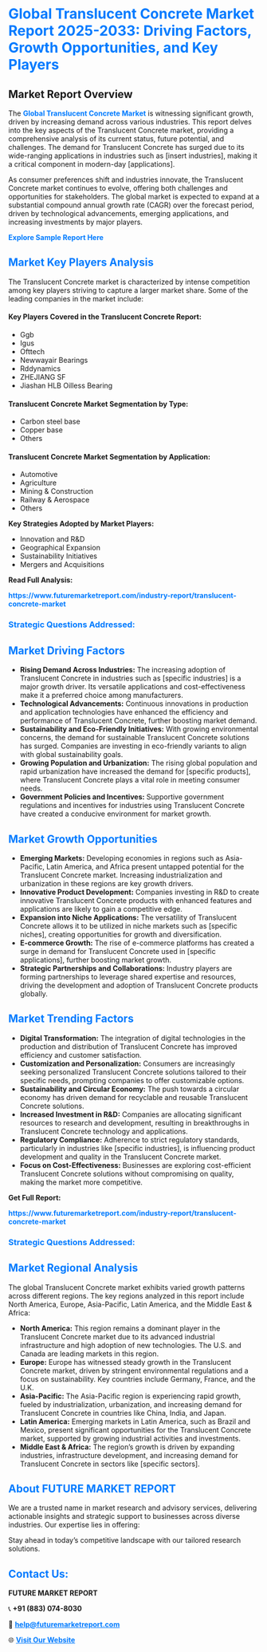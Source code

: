 <h1 style="color: #007BFF;">Global Translucent Concrete Market Report 2025-2033: Driving Factors, Growth Opportunities, and Key Players</h1>

<section id="overview">
<h2>Market Report Overview</h2>
<p>The <a href="https://www.futuremarketreport.com/industry-report/translucent-concrete-market" style="color: #007BFF; text-decoration: none;"><strong>Global Translucent Concrete Market</strong></a> is witnessing significant growth, driven by increasing demand across various industries. This report delves into the key aspects of the Translucent Concrete market, providing a comprehensive analysis of its current status, future potential, and challenges. The demand for Translucent Concrete has surged due to its wide-ranging applications in industries such as [insert industries], making it a critical component in modern-day [applications].</p>
<p>As consumer preferences shift and industries innovate, the Translucent Concrete market continues to evolve, offering both challenges and opportunities for stakeholders. The global market is expected to expand at a substantial compound annual growth rate (CAGR) over the forecast period, driven by technological advancements, emerging applications, and increasing investments by major players.</p>
</section>

<section id="overview">
<p><a href="https://www.futuremarketreport.com/request-sample/reportId=37418" style="color: #007BFF; text-decoration: none;"><strong>Explore Sample Report Here</strong></a></p>
</section>

<section id="key-players">
<h2 style="color: #007BFF;">Market Key Players Analysis</h2>
<p>The Translucent Concrete market is characterized by intense competition among key players striving to capture a larger market share. Some of the leading companies in the market include:</p>
<h4>Key Players Covered in the Translucent Concrete Report:</h4>
<ul><li>Ggb</li><li>Igus</li><li>Ofttech</li><li>Newwayair Bearings</li><li>Rddynamics</li><li>ZHEJIANG SF</li><li>Jiashan HLB Oilless Bearing</li></ul>
<h4>Translucent Concrete Market Segmentation by Type:</h4>
<ul><li>Carbon steel base</li><li>Copper base</li><li>Others</li></ul>

<h4>Translucent Concrete Market Segmentation by Application:</h4>
<ul><li>Automotive</li><li>Agriculture</li><li>Mining &amp; Construction</li><li>Railway &amp; Aerospace</li><li>Others</li></ul>
<p><strong>Key Strategies Adopted by Market Players:</strong></p>
<ul>
<li>Innovation and R&D</li>
<li>Geographical Expansion</li>
<li>Sustainability Initiatives</li>
<li>Mergers and Acquisitions</li>
</ul>
</section>

<section>
<p><strong>Read Full Analysis: </strong></p><a href="https://www.futuremarketreport.com/industry-report/translucent-concrete-market" style="color: #007BFF; text-decoration: none;"><strong>https://www.futuremarketreport.com/industry-report/translucent-concrete-market</strong></a>
<h3 style="color: #007BFF;">Strategic Questions Addressed:</h3>
</section>

<section id="driving-factors">
<h2 style="color: #007BFF;">Market Driving Factors</h2>
<ul>
<li><strong>Rising Demand Across Industries:</strong> The increasing adoption of Translucent Concrete in industries such as [specific industries] is a major growth driver. Its versatile applications and cost-effectiveness make it a preferred choice among manufacturers.</li>
<li><strong>Technological Advancements:</strong> Continuous innovations in production and application technologies have enhanced the efficiency and performance of Translucent Concrete, further boosting market demand.</li>
<li><strong>Sustainability and Eco-Friendly Initiatives:</strong> With growing environmental concerns, the demand for sustainable Translucent Concrete solutions has surged. Companies are investing in eco-friendly variants to align with global sustainability goals.</li>
<li><strong>Growing Population and Urbanization:</strong> The rising global population and rapid urbanization have increased the demand for [specific products], where Translucent Concrete plays a vital role in meeting consumer needs.</li>
<li><strong>Government Policies and Incentives:</strong> Supportive government regulations and incentives for industries using Translucent Concrete have created a conducive environment for market growth.</li>
</ul>
</section>

<section id="growth-opportunities">
<h2 style="color: #007BFF;">Market Growth Opportunities</h2>
<ul>
<li><strong>Emerging Markets:</strong> Developing economies in regions such as Asia-Pacific, Latin America, and Africa present untapped potential for the Translucent Concrete market. Increasing industrialization and urbanization in these regions are key growth drivers.</li>
<li><strong>Innovative Product Development:</strong> Companies investing in R&D to create innovative Translucent Concrete products with enhanced features and applications are likely to gain a competitive edge.</li>
<li><strong>Expansion into Niche Applications:</strong> The versatility of Translucent Concrete allows it to be utilized in niche markets such as [specific niches], creating opportunities for growth and diversification.</li>
<li><strong>E-commerce Growth:</strong> The rise of e-commerce platforms has created a surge in demand for Translucent Concrete used in [specific applications], further boosting market growth.</li>
<li><strong>Strategic Partnerships and Collaborations:</strong> Industry players are forming partnerships to leverage shared expertise and resources, driving the development and adoption of Translucent Concrete products globally.</li>
</ul>
</section>

<section id="trending-factors">
<h2 style="color: #007BFF;">Market Trending Factors</h2>
<ul>
<li><strong>Digital Transformation:</strong> The integration of digital technologies in the production and distribution of Translucent Concrete has improved efficiency and customer satisfaction.</li>
<li><strong>Customization and Personalization:</strong> Consumers are increasingly seeking personalized Translucent Concrete solutions tailored to their specific needs, prompting companies to offer customizable options.</li>
<li><strong>Sustainability and Circular Economy:</strong> The push towards a circular economy has driven demand for recyclable and reusable Translucent Concrete solutions.</li>
<li><strong>Increased Investment in R&D:</strong> Companies are allocating significant resources to research and development, resulting in breakthroughs in Translucent Concrete technology and applications.</li>
<li><strong>Regulatory Compliance:</strong> Adherence to strict regulatory standards, particularly in industries like [specific industries], is influencing product development and quality in the Translucent Concrete market.</li>
<li><strong>Focus on Cost-Effectiveness:</strong> Businesses are exploring cost-efficient Translucent Concrete solutions without compromising on quality, making the market more competitive.</li>
</ul>
</section>

<section>
<p><strong>Get Full Report: </strong></p><a href="https://www.futuremarketreport.com/industry-report/translucent-concrete-market" style="color: #007BFF; text-decoration: none;"><strong>https://www.futuremarketreport.com/industry-report/translucent-concrete-market</strong></a>
<h3 style="color: #007BFF;">Strategic Questions Addressed:</h3>
</section>


<section id="regional-analysis">
<h2 style="color: #007BFF;">Market Regional Analysis</h2>
<p>The global Translucent Concrete market exhibits varied growth patterns across different regions. The key regions analyzed in this report include North America, Europe, Asia-Pacific, Latin America, and the Middle East & Africa:</p>
<ul>
<li><strong>North America:</strong> This region remains a dominant player in the Translucent Concrete market due to its advanced industrial infrastructure and high adoption of new technologies. The U.S. and Canada are leading markets in this region.</li>
<li><strong>Europe:</strong> Europe has witnessed steady growth in the Translucent Concrete market, driven by stringent environmental regulations and a focus on sustainability. Key countries include Germany, France, and the U.K.</li>
<li><strong>Asia-Pacific:</strong> The Asia-Pacific region is experiencing rapid growth, fueled by industrialization, urbanization, and increasing demand for Translucent Concrete in countries like China, India, and Japan.</li>
<li><strong>Latin America:</strong> Emerging markets in Latin America, such as Brazil and Mexico, present significant opportunities for the Translucent Concrete market, supported by growing industrial activities and investments.</li>
<li><strong>Middle East & Africa:</strong> The region’s growth is driven by expanding industries, infrastructure development, and increasing demand for Translucent Concrete in sectors like [specific sectors].</li>
</ul>
</section>

<footer>
<h2 style="color: #007BFF;">About FUTURE MARKET REPORT</h2>
<p>We are a trusted name in market research and advisory services, delivering actionable insights and strategic support to businesses across diverse industries. Our expertise lies in offering:</p>

<p>Stay ahead in today’s competitive landscape with our tailored research solutions.</p>

<h2 style="color: #007BFF;">Contact Us:</h2>
<p><strong>FUTURE MARKET REPORT</strong></p>
<p>📞 <strong>+91 (883) 074-8030</strong></p>
<p>📧 <strong><a href="mailto:help@futuremarketreport.com" style="color: #007BFF;">help@futuremarketreport.com</a></strong></p>
<p>🌐 <strong><a href="https://www.futuremarketreport.com/" style="color: #007BFF;">Visit Our Website</a></strong></p>
</footer>